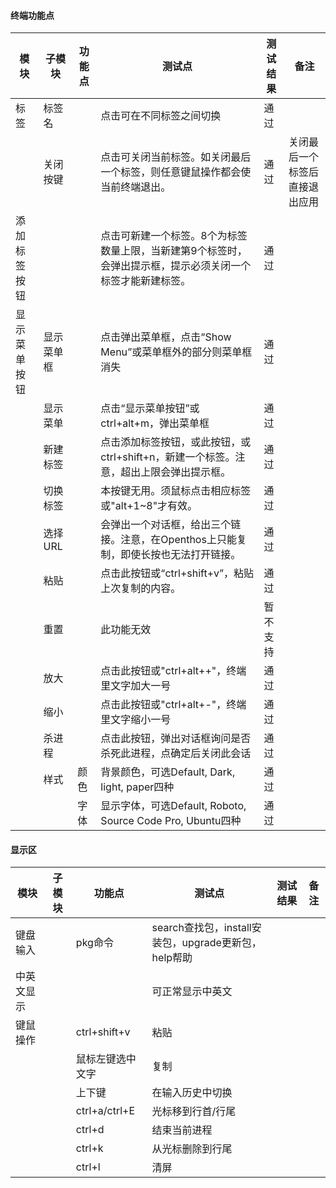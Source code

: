 #### 终端功能点

| 模块         | 子模块     | 功能点 | 测试点                                                       | 测试结果 | 备注 |
| ------------ | ---------- | ------ | ------------------------------------------------------------ | ---- | ---- |
| 标签         | 标签名     |        | 点击可在不同标签之间切换                                     |通过|      |
|              | 关闭按键   |        | 点击可关闭当前标签。如关闭最后一个标签，则任意键鼠操作都会使当前终端退出。 |通过|关闭最后一个标签后直接退出应用|
| 添加标签按钮 |            |        | 点击可新建一个标签。8个为标签数量上限，当新建第9个标签时，会弹出提示框，提示必须关闭一个标签才能新建标签。 |通过|      |
| 显示菜单按钮 | 显示菜单框 |        | 点击弹出菜单框，点击“Show Menu”或菜单框外的部分则菜单框消失  |通过|      |
|              | 显示菜单   |        | 点击“显示菜单按钮”或ctrl+alt+m，弹出菜单框                   |通过|      |
|              | 新建标签   |        | 点击添加标签按钮，或此按钮，或ctrl+shift+n，新建一个标签。注意，超出上限会弹出提示框。 |通过|      |
|              | 切换标签   |        | 本按键无用。须鼠标点击相应标签或"alt+1~8"才有效。            |通过|      |
|              | 选择URL    |        | 会弹出一个对话框，给出三个链接。注意，在Openthos上只能复制，即使长按也无法打开链接。 |通过|      |
|              | 粘贴       |        | 点击此按钮或“ctrl+shift+v”，粘贴上次复制的内容。             |通过|      |
|              | 重置       |        | 此功能无效                                                   |暂不支持|      |
|              | 放大       |        | 点击此按钮或"ctrl+alt++"，终端里文字加大一号                 |通过|      |
|              | 缩小       |        | 点击此按钮或"ctrl+alt+-"，终端里文字缩小一号                 |通过|      |
|              | 杀进程     |        | 点击此按钮，弹出对话框询问是否杀死此进程，点确定后关闭此会话      |通过|      |
|              | 样式       | 颜色   | 背景颜色，可选Default, Dark, light, paper四种                |通过|      |
|              |            | 字体   | 显示字体，可选Default, Roboto, Source Code Pro, Ubuntu四种   |通过|      |

#### 显示区

| 模块       | 子模块 | 功能点           | 测试点                                               | 测试结果 | 备注 |
| ---------- | ------ | ---------------- | ---------------------------------------------------- | ---- | ---- |
| 键盘输入   |        | pkg命令          | search查找包，install安装包，upgrade更新包，help帮助 |      |      |
| 中英文显示 |        |                  | 可正常显示中英文                                     |      |      |
| 键鼠操作   |        | ctrl+shift+v     | 粘贴                                                 |      |      |
|            |        | 鼠标左键选中文字 | 复制                                                 |      |      |
|            |        | 上下键           | 在输入历史中切换                                     |      |      |
|            |        | ctrl+a/ctrl+E    | 光标移到行首/行尾                                    |      |      |
|            |        | ctrl+d           | 结束当前进程                                         |      |      |
|            |        | ctrl+k           | 从光标删除到行尾                                     |      |      |
|            |        | ctrl+l           | 清屏                                                 |      |      |
